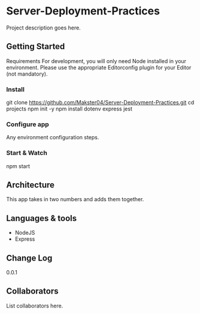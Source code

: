 # Server-Deployment-Practices
Project description goes here.

## Getting Started
Requirements For development, you will only need Node installed in your environment. Please use the appropriate Editorconfig plugin for your Editor (not mandatory).

### Install
git clone https://github.com/Makster04/Server-Deployment-Practices.git cd projects npm init -y npm install dotenv express jest

### Configure app
Any environment configuration steps.

### Start & Watch
npm start

## Architecture
This app takes in two numbers and adds them together.

## Languages & tools

* NodeJS
* Express

## Change Log
0.0.1

## Collaborators
List collaborators here.
